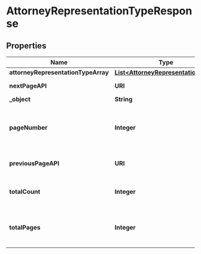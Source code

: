 

# AttorneyRepresentationTypeResponse


## Properties

| Name | Type | Description | Notes |
|------------ | ------------- | ------------- | -------------|
|**attorneyRepresentationTypeArray** | [**List&lt;AttorneyRepresentationType&gt;**](AttorneyRepresentationType.md) |  |  |
|**nextPageAPI** | **URI** | Link to next page. |  |
|**_object** | **String** |  |  |
|**pageNumber** | **Integer** | Page number for which results where obtained. |  |
|**previousPageAPI** | **URI** | Link to previous page. |  |
|**totalCount** | **Integer** | Total number of matches found. |  |
|**totalPages** | **Integer** | Total number of pages to obtain all the objects. |  |



